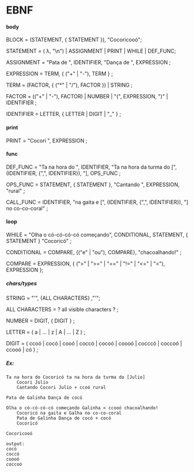# EBNF

#### body
BLOCK = (STATEMENT, { STATEMENT }), "Cocoricooó";

STATEMENT = ( λ, "\n") | ASSIGNMENT | PRINT | WHILE | DEF_FUNC;

ASSIGNMENT = "Pata de ", IDENTIFIER, "Dança de ", EXPRESSION ;

EXPRESSION = TERM, { ("+" | "-"), TERM } ;

TERM = (FACTOR, { ("*" | "/"), FACTOR }) | STRING ;

FACTOR = (("+" | "-"), FACTOR) | NUMBER | "(", EXPRESSION, ")" | IDENTIFIER ;

IDENTIFIER = LETTER, { LETTER | DIGIT | "_" } ;


#### print
PRINT = "Cocori ", EXPRESSION ;

#### func
DEF_FUNC = "Ta na hora do ", IDENTIFIER, "Ta na hora da turma do [", (IDENTIFIER, {",", IDENTIFIER}), "], OPS_FUNC ;

OPS_FUNC = STATEMENT, { STATEMENT },  "Cantando ", EXPRESSION, "rural" ;

CALL_FUNC = IDENTIFIER, "na gaita e  [", (IDENTIFIER, {",", IDENTIFIER}), "] no co-co-coral" ;


#### loop
WHILE = "Olha o có-có-có-có começando", CONDITIONAL, STATEMENT, { STATEMENT } "Cocoricó" ;

CONDITIONAL = COMPARE, {("e" | "ou"), COMPARE}, "chacoalhando!" ;

COMPARE = EXPRESSION, { (">" | ">=" | "==" | "!=" | "<=" | "<"), EXPRESSION };

##### chars/types
STRING = "'", {ALL CHARACTERS} ,"'";

ALL CHARACTERS = ? all visible characters ? ;

NUMBER = DIGIT, { DIGIT } ;

LETTER = ( a | ... | z | A | ... | Z ) ;

DIGIT = ( ccoó | cocó | cooó | coccó | cocoó | coooó | cocccó | coccoó | ccooó | có ) ;


##### Ex:
```
Ta na hora do Cocoricó ta na hora da turma do [Julio]
    Cocori Julio
    Cantando Cocori Julio + ccoó rural

Pata de Galinha Dança de cocó

Olha o có-có-có-có começando Galinha < ccooó chacoalhando!
    Cocoricó na gaita e Galha no co-co-coral
    Pata de Galinha Dança de cocó + cocó
    Cocoricó

Cocoricooó

output:
cocó
coccó
coooó
coccoó
```